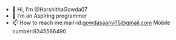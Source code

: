 - 👋 Hi, I’m @HarshithaGowda07
- 👀 I’m an Aspiring programmer
- 📫 How to reach me:mail-id:gowdasaanvi15@gmail.com
                      Mobile number:9345566490

<!---
HarshithaGowda07/HarshithaGowda07 is a ✨ special ✨ repository because its `README.md` (this file) appears on your GitHub profile.
You can click the Preview link to take a look at your changes.
--->
